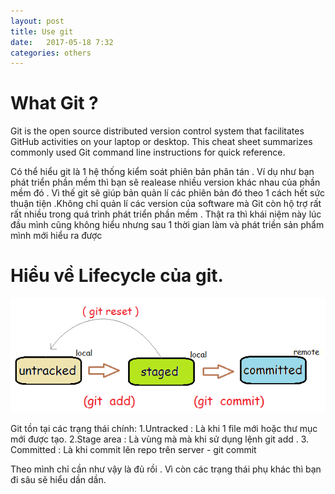 ```yaml
---
layout: post
title: Use git
date:   2017-05-18 7:32
categories: others
---
```


# What Git ?
Git is the open source distributed version control system that facilitates GitHub activities on your laptop or
desktop. This cheat sheet summarizes commonly used Git command line instructions for quick reference. 

Có thể hiểu git là 1 hệ thống kiểm soát phiên bản phân tán . Ví dụ như bạn phát triển phần mềm thì bạn sẽ realease nhiều version khác nhau của phần mềm đó . Vì thế git sẽ giúp bản quản lí các phiên bản đó theo 1 cách hết sức thuận tiện
.Không chỉ quản lí các version của software mà Git còn hộ trợ rất rất nhiều trong quá trình phát triển phần mềm .
Thật ra thì khái niệm này lúc đầu mình cũng không hiểu nhưng sau 1 thời gian làm và phát triền sản phẩm mình mới hiểu ra được

# Hiểu về Lifecycle của git.

![Git lifecycle](https://github.com/bigz3ro/bigz3ro.github.io/blob/master/static/img/git_lifecycle.png "Git lifecycle")

Git tồn tại các trạng thái chính:
1.Untracked 	: Là khi 1 file mới hoặc thư mục mới được tạo.
2.Stage area 	: Là vùng mà mà khi sử dụng lệnh git add .
3. Committed 	: Là khi commit lên repo trên server - git commit

Theo mình chỉ cần như vậy là đủ rồi . Vì còn các trạng thái phụ khác 
thì bạn đi sâu sẽ hiểu dần dần.
